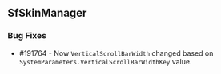 ## SfSkinManager

### Bug Fixes

* \#191764 - Now `VerticalScrollBarWidth` changed based on `SystemParameters.VerticalScrollBarWidthKey` value.